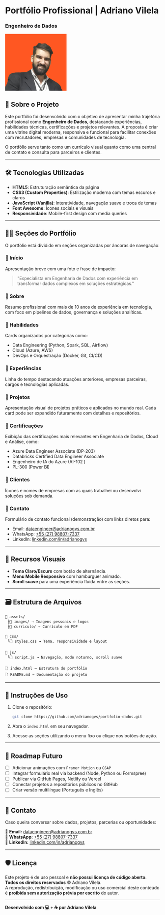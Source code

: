 # Portfólio Profissional | Adriano Vilela
### Engenheiro de Dados

<p align="left">
  <img src="./assets/images/agvs.png" width="200" alt="Capa do Portfólio">
</p>



## 🧠 Sobre o Projeto

Este portfólio foi desenvolvido com o objetivo de apresentar minha trajetória profissional como **Engenheiro de Dados**, destacando experiências, habilidades técnicas, certificações e projetos relevantes. A proposta é criar uma vitrine digital moderna, responsiva e funcional para facilitar conexões com recrutadores, empresas e comunidades de tecnologia.

O portfólio serve tanto como um currículo visual quanto como uma central de contato e consulta para parceiros e clientes.

---

## 🛠️ Tecnologias Utilizadas

* **HTML5**: Estruturação semântica da página
* **CSS3 (Custom Properties)**: Estilização moderna com temas escuros e claros
* **JavaScript (Vanilla)**: Interatividade, navegação suave e troca de temas
* **Font Awesome**: Ícones sociais e visuais
* **Responsividade**: Mobile-first design com media queries

---

## 🧑‍💼 Seções do Portfólio

O portfólio está dividido em seções organizadas por âncoras de navegação:

### 🔹 Início

Apresentação breve com uma foto e frase de impacto:

> "Especialista em Engenharia de Dados com experiência em transformar dados complexos em soluções estratégicas."

### 🔹 Sobre

Resumo profissional com mais de 10 anos de experiência em tecnologia, com foco em pipelines de dados, governança e soluções analíticas.

### 🔹 Habilidades

Cards organizados por categorias como:

* Data Engineering (Python, Spark, SQL, Airflow)
* Cloud (Azure, AWS)
* DevOps e Orquestração (Docker, Git, CI/CD)

### 🔹 Experiências

Linha do tempo destacando atuações anteriores, empresas parceiras, cargos e tecnologias aplicadas.

### 🔹 Projetos

Apresentação visual de projetos práticos e aplicados no mundo real. Cada card pode ser expandido futuramente com detalhes e repositórios.

### 🔹 Certificações

Exibição das certificações mais relevantes em Engenharia de Dados, Cloud e Análise, como:

* Azure Data Engineer Associate (DP-203)
* Databricks Certified Data Engineer Associate
* Engenheiro de IA do Azure (AI-102 )
* PL-300 (Power BI)

### 🔹 Clientes

Ícones e nomes de empresas com as quais trabalhei ou desenvolvi soluções sob demanda.

### 🔹 Contato

Formulário de contato funcional (demonstração) com links diretos para:

* Email: [dataengineer@adrianogvs.com.br](mailto:dataengineer@adrianogvs.com.br)
* WhatsApp: [+55 (27) 98807-7337](https://wa.me/5527988077337)
* LinkedIn: [linkedin.com/in/adrianogvs](https://linkedin.com/in/adrianogvs)

---

## 🎨 Recursos Visuais

* **Tema Claro/Escuro** com botão de alternância.
* **Menu Mobile Responsivo** com hamburguer animado.
* **Scroll suave** para uma experiência fluida entre as seções.

---

## 🗃️ Estrutura de Arquivos

```
📁 assets/
 ├📁 images/ → Imagens pessoais e logos
 ├📁 curriculo/ → Currículo em PDF

📁 css/
 └🗋 styles.css → Tema, responsividade e layout

📁 js/
 └🗋 script.js → Navegação, modo noturno, scroll suave

🗋 index.html → Estrutura do portfólio
🗋 README.md → Documentação do projeto
```

---

## 🚀 Instruções de Uso

1. Clone o repositório:

   ```bash
   git clone https://github.com/adrianogvs/portfolio-dados.git
   ```
2. Abra o `index.html` em seu navegador.
3. Acesse as seções utilizando o menu fixo ou clique nos botões de ação.

---

## 📌 Roadmap Futuro

* [ ] Adicionar animações com `Framer Motion` ou `GSAP`
* [ ] Integrar formulário real via backend (Node, Python ou Formspree)
* [ ] Publicar via GitHub Pages, Netlify ou Vercel
* [ ] Conectar projetos a repositórios públicos no GitHub
* [ ] Criar versão multilíngue (Português e Inglês)

---

## 📢 Contato

Caso queira conversar sobre dados, projetos, parcerias ou oportunidades:

📧 **Email:** [dataengineer@adrianogvs.com.br](mailto:dataengineer@adrianogvs.com.br)<br>
📱 **WhatsApp:** [+55 (27) 98807-7337](https://wa.me/5527988077337)<br>
🔗 **LinkedIn:** [linkedin.com/in/adrianogvs](https://linkedin.com/in/adrianogvs)<br>

---

## 🛡️ Licença

Este projeto é de uso pessoal e **não possui licença de código aberto**.  
**Todos os direitos reservados** © Adriano Vilela.  
A reprodução, redistribuição, modificação ou uso comercial deste conteúdo é **proibida sem autorização prévia por escrito** do autor.


---

**Desenvolvido com 💻 + ☕ por Adriano Vilela**
